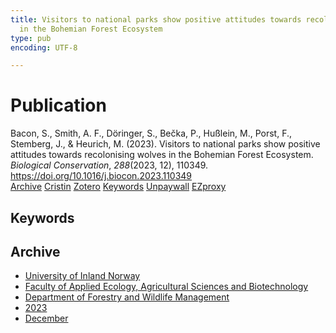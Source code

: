 ```yaml
---
title: Visitors to national parks show positive attitudes towards recolonising wolves
  in the Bohemian Forest Ecosystem
type: pub
encoding: UTF-8

---
```

<h1>Publication</h1>
<article id="csl-bib-container-GZI37VAP" class="csl-bib-container">
  <div class="csl-bib-body"> <div class="csl-entry">Bacon, S., Smith, A. F., Döringer, S., Bečka, P., Hußlein, M., Porst, F., Stemberg, J., &#38; Heurich, M. (2023). Visitors to national parks show positive attitudes towards recolonising wolves in the Bohemian Forest Ecosystem. <i>Biological Conservation</i>, <i>288</i>(2023, 12), 110349. <a href="https://doi.org/10.1016/j.biocon.2023.110349">https://doi.org/10.1016/j.biocon.2023.110349</a></div> </div>
  <div class="csl-bib-buttons">
    <a href="#taxonomy-article-GZI37VAP" alt="archive" class="csl-bib-button">Archive</a>
    <a href="https://app.cristin.no/results/show.jsf?id=2208533" alt="Cristin" class="csl-bib-button">Cristin</a>
    <a href="http://zotero.org/groups/5881554/items/GZI37VAP" alt="Zotero" class="csl-bib-button">Zotero</a>
    <a href="#keywords-article-GZI37VAP" alt="keywords" class="csl-bib-button">Keywords</a>
    <a href="https://doi.org/10.1016/j.biocon.2023.110349" alt="Unpaywall" class="csl-bib-button">Unpaywall</a>
    <a href="https://doi.org/10.1016/j.biocon.2023.110349" alt="EZproxy" class="csl-bib-button">EZproxy</a>
  </div>
  <div id="csl-bib-meta-container-GZI37VAP"></div>
</article>
<div id="csl-bib-meta-GZI37VAP" class="csl-bib-meta">
  <article id="keywords-article-GZI37VAP" class="keywords-article">
    <h1>Keywords</h1>
    
  </article>
  <article id="taxonomy-article-GZI37VAP" class="taxonomy-article">
    <h1>Archive</h1>
    <ul>
      <li><a href="{{< params subfolder >}}en/archive/?key=3DCRN523">University of Inland Norway</a></li>
      <li><a href="{{< params subfolder >}}en/archive/?key=T77LXH6D">Faculty of Applied Ecology, Agricultural Sciences and Biotechnology</a></li>
      <li><a href="{{< params subfolder >}}en/archive/?key=7TRARPE3">Department of Forestry and Wildlife Management</a></li>
      <li><a href="{{< params subfolder >}}en/archive/?key=WXLLSUEU">2023</a></li>
      <li><a href="{{< params subfolder >}}en/archive/?key=RPK3CPQG">December</a></li>
    </ul>
  </article>
</div>
